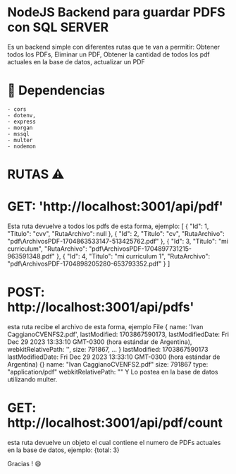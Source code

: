 # NodeJS Backend para guardar PDFS con SQL SERVER

Es un backend simple con diferentes rutas que te van a permitir: Obtener todos los PDFs, Eliminar un PDF, Obtener la cantidad de todos los pdf actuales en la base de datos, actualizar un PDF

# :closed_lock_with_key: Dependencias
    - cors
    - dotenv,
    - express
    - morgan
    - mssql
    - multer
    - nodemon

# RUTAS :warning:


# GET: 'http://localhost:3001/api/pdf'
Esta ruta devuelve a todos los pdfs de esta forma, ejemplo: 
[
    {
        "Id": 1,
        "Titulo": "cvv",
        "RutaArchivo": null
    },
    {
        "Id": 2,
        "Titulo": "cv",
        "RutaArchivo": "pdf\\ArchivosPDF-1704863533147-513425762.pdf"
    },
    {
        "Id": 3,
        "Titulo": "mi curriculum",
        "RutaArchivo": "pdf\\ArchivosPDF-1704897731215-963591348.pdf"
    },
    {
        "Id": 4,
        "Titulo": "mi curriculum 1",
        "RutaArchivo": "pdf\\ArchivosPDF-1704898205280-653793352.pdf"
    }
]

# POST: http://localhost:3001/api/pdfs'
esta ruta recibe el archivo de esta forma, ejemplo 
File 
{
name: 'Ivan CaggianoCVENFS2.pdf', 
lastModified: 1703867590173, 
lastModifiedDate: Fri Dec 29 2023 13:33:10 GMT-0300 (hora estándar de Argentina),
 webkitRelativePath: '', 
 size: 791867, 
 …
}
lastModified: 1703867590173
lastModifiedDate: Fri Dec 29 2023 13:33:10 GMT-0300 (hora estándar de Argentina) {}
name: "Ivan CaggianoCVENFS2.pdf"
size: 791867
type: "application/pdf"
webkitRelativePath: ""
Y Lo postea en la base de datos utilizando multer.

# GET: http://localhost:3001/api/pdf/count
esta ruta devuelve un objeto el cual contiene el numero de PDFs actuales en la base de datos, ejemplo: 
{total: 3}

Gracias ! :smile:
